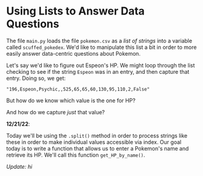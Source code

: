 # Using Lists to Answer Data Questions

The file `main.py` loads the file `pokemon.csv` as a *list of strings* into a variable called `scuffed_pokedex`. We'd like to manipulate this list a bit in order to more easily answer data-centric questions about Pokemon.

Let's say we'd like to figure out Espeon's HP. We might loop through the list checking to see if the string `Espeon` was in an entry, and then capture that entry. Doing so, we get:

`"196,Espeon,Psychic,,525,65,65,60,130,95,110,2,False"`

But how do we know which value is the one for HP?

And how do we capture *just* that value?

**12/21/22**:

Today we'll be using the `.split()` method in order to process strings like these in order to make individual values accessible via index. Our goal today is to write a function that allows us to enter a Pokemon's name and retrieve its HP. We'll call this function `get_HP_by_name()`.

*Update: hi*